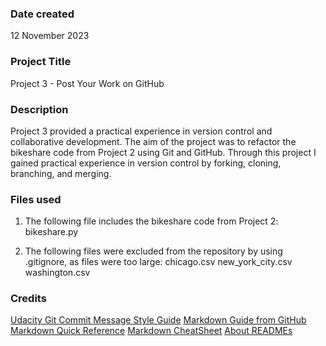 ### Date created
12 November 2023

### Project Title
Project 3 - Post Your Work on GitHub

### Description
Project 3 provided a practical experience in version control and collaborative development. The aim of the project was to refactor the bikeshare code from Project 2 using Git and GitHub. Through this project I gained practical experience in version control by forking, cloning, branching, and merging.

### Files used
1. The following file includes the bikeshare code from Project 2:
bikeshare.py

2. The following files were excluded from the repository by using .gitignore, as files were too large:
chicago.csv
new_york_city.csv
washington.csv

### Credits
[Udacity Git Commit Message Style Guide](https://udacity.github.io/git-styleguide/)
[Markdown Guide from GitHub](https://docs.github.com/en/get-started/writing-on-github/getting-started-with-writing-and-formatting-on-github/basic-writing-and-formatting-syntax)
[Markdown Quick Reference](https://wordpress.com/support/markdown-quick-reference/)
[Markdown CheatSheet](https://docs.github.com/en)
[About READMEs](https://docs.github.com/en/repositories/managing-your-repositorys-settings-and-features/customizing-your-repository/about-readmes)
